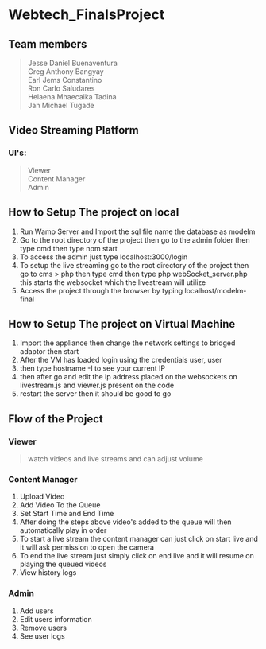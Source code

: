 # Webtech_FinalsProject 
## Team members
> Jesse Daniel Buenaventura  
> Greg Anthony Bangyay  
> Earl Jems Constantino  
> Ron Carlo Saludares  
> Helaena Mhaecaika Tadina  
> Jan Michael Tugade   

## Video Streaming Platform
### UI's:
> Viewer  
> Content Manager  
> Admin  

## How to Setup The project on local
1. Run Wamp Server and Import the sql file name the database as modelm
2. Go to the root directory of the project then go to the admin folder then type cmd then type npm start
3. To access the admin just type localhost:3000/login
4. To setup the live streaming go to the root directory of the project then go to cms > php then type cmd then type php webSocket_server.php this starts the websocket which the livestream will utilize
5. Access the project through the browser by typing localhost/modelm-final 

## How to Setup The project on Virtual Machine
1. Import the appliance then change the network settings to bridged adaptor then start
2. After the VM has loaded login using the credentials user, user
3. then type hostname -I to see your current IP
4. then after go and edit the ip address placed on the websockets on livestream.js and viewer.js present on the code
5. restart the server then it should be good to go

## Flow of the Project
### Viewer
>  watch videos and live streams and can adjust volume 

### Content Manager
1. Upload Video 
2. Add Video To the Queue 
3. Set Start Time and End Time 
4. After doing the steps above video's added to the queue will then automatically play in order
5. To start a live stream the content manager can just click on start live and it will ask permission to open the camera 
6. To end the live stream just simply click on end live and it will resume on playing the queued videos
7. View history logs 

### Admin
1. Add users 
2. Edit users information
3. Remove users
4. See user logs 




